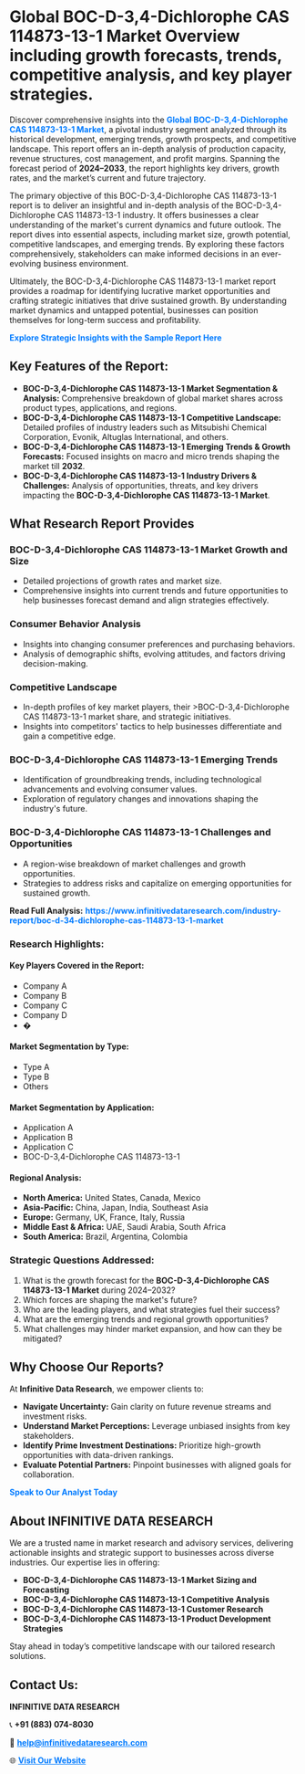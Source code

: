 <h1>Global BOC-D-3,4-Dichlorophe CAS 114873-13-1 Market Overview including growth forecasts, trends, competitive analysis, and key player strategies.</h1>
<p>
Discover comprehensive insights into the 
<a href="https://www.infinitivedataresearch.com/industry-report/boc-d-34-dichlorophe-cas-114873-13-1-market" rel="dofollow" style="color: #007BFF; text-decoration: none;"><strong>Global BOC-D-3,4-Dichlorophe CAS 114873-13-1 Market</strong></a>, a pivotal industry segment analyzed through its historical development, emerging trends, growth prospects, and competitive landscape. This report offers an in-depth analysis of production capacity, revenue structures, cost management, and profit margins. Spanning the forecast period of <strong>2024–2033</strong>, the report highlights key drivers, growth rates, and the market’s current and future trajectory.
</p>
<p>
The primary objective of this BOC-D-3,4-Dichlorophe CAS 114873-13-1 report is to deliver an insightful and in-depth analysis of the BOC-D-3,4-Dichlorophe CAS 114873-13-1 industry. It offers businesses a clear understanding of the market's current dynamics and future outlook. The report dives into essential aspects, including market size, growth potential, competitive landscapes, and emerging trends. By exploring these factors comprehensively, stakeholders can make informed decisions in an ever-evolving business environment.
</p>
<p>
Ultimately, the BOC-D-3,4-Dichlorophe CAS 114873-13-1 market report provides a roadmap for identifying lucrative market opportunities and crafting strategic initiatives that drive sustained growth. By understanding market dynamics and untapped potential, businesses can position themselves for long-term success and profitability.
</p>
<p>
<a href="https://www.infinitivedataresearch.com/request-sample/reportId=111371" style="color: #007BFF; text-decoration: none;"><strong>Explore Strategic Insights with the Sample Report Here</strong></a>
</p>

<h2>Key Features of the Report:</h2>
<ul>
<li><strong>BOC-D-3,4-Dichlorophe CAS 114873-13-1 Market Segmentation & Analysis:</strong> Comprehensive breakdown of global market shares across product types, applications, and regions.</li>
<li><strong>BOC-D-3,4-Dichlorophe CAS 114873-13-1 Competitive Landscape:</strong> Detailed profiles of industry leaders such as Mitsubishi Chemical Corporation, Evonik, Altuglas International, and others.</li>
<li><strong>BOC-D-3,4-Dichlorophe CAS 114873-13-1 Emerging Trends & Growth Forecasts:</strong> Focused insights on macro and micro trends shaping the market till <strong>2032</strong>.</li>
<li><strong>BOC-D-3,4-Dichlorophe CAS 114873-13-1 Industry Drivers & Challenges:</strong> Analysis of opportunities, threats, and key drivers impacting the <strong>BOC-D-3,4-Dichlorophe CAS 114873-13-1 Market</strong>.</li>
</ul>

<h2>What Research Report Provides</h2>
<h3>BOC-D-3,4-Dichlorophe CAS 114873-13-1 Market Growth and Size</h3>
<ul>
<li>Detailed projections of growth rates and market size.</li>
<li>Comprehensive insights into current trends and future opportunities to help businesses forecast demand and align strategies effectively.</li>
</ul>

<h3>Consumer Behavior Analysis</h3>
<ul>
<li>Insights into changing consumer preferences and purchasing behaviors.</li>
<li>Analysis of demographic shifts, evolving attitudes, and factors driving decision-making.</li>
</ul>

<h3>Competitive Landscape</h3>
<ul>
<li>In-depth profiles of key market players, their >BOC-D-3,4-Dichlorophe CAS 114873-13-1 market share, and strategic initiatives.</li>
<li>Insights into competitors' tactics to help businesses differentiate and gain a competitive edge.</li>
</ul>

<h3>BOC-D-3,4-Dichlorophe CAS 114873-13-1 Emerging Trends</h3>
<ul>
<li>Identification of groundbreaking trends, including technological advancements and evolving consumer values.</li>
<li>Exploration of regulatory changes and innovations shaping the industry's future.</li>
</ul>

<h3>BOC-D-3,4-Dichlorophe CAS 114873-13-1 Challenges and Opportunities</h3>
<ul>
<li>A region-wise breakdown of market challenges and growth opportunities.</li>
<li>Strategies to address risks and capitalize on emerging opportunities for sustained growth.</li>
</ul>
<p><strong>Read Full Analysis:</strong> <a href="https://www.infinitivedataresearch.com/industry-report/boc-d-34-dichlorophe-cas-114873-13-1-market" rel="dofollow" style="color: #007BFF; text-decoration: none;"><strong>https://www.infinitivedataresearch.com/industry-report/boc-d-34-dichlorophe-cas-114873-13-1-market</strong></a></p>
<h3>Research Highlights:</h3>
<h4>Key Players Covered in the Report:</h4>
<ul><li>Company A</li><li>Company B</li><li>Company C</li><li>Company D</li><li>�</li></ul>
<h4>Market Segmentation by Type:</h4>
<ul><li>Type A</li><li>Type B</li><li>Others</li></ul>
<h4>Market Segmentation by Application:</h4>
<ul><li>Application A</li><li>Application B</li><li>Application C</li><li>BOC-D-3,4-Dichlorophe CAS 114873-13-1</li></ul>

<h4>Regional Analysis:</h4>
<ul>
<li><strong>North America:</strong> United States, Canada, Mexico</li>
<li><strong>Asia-Pacific:</strong> China, Japan, India, Southeast Asia</li>
<li><strong>Europe:</strong> Germany, UK, France, Italy, Russia</li>
<li><strong>Middle East & Africa:</strong> UAE, Saudi Arabia, South Africa</li>
<li><strong>South America:</strong> Brazil, Argentina, Colombia</li>
</ul>

<h3>Strategic Questions Addressed:</h3>
<ol>
<li>What is the growth forecast for the <strong>BOC-D-3,4-Dichlorophe CAS 114873-13-1 Market</strong> during 2024–2032?</li>
<li>Which forces are shaping the market's future?</li>
<li>Who are the leading players, and what strategies fuel their success?</li>
<li>What are the emerging trends and regional growth opportunities?</li>
<li>What challenges may hinder market expansion, and how can they be mitigated?</li>
</ol>

<h2>Why Choose Our Reports?</h2>
<p>At <strong>Infinitive Data Research</strong>, we empower clients to:</p>
<ul>
<li><strong>Navigate Uncertainty:</strong> Gain clarity on future revenue streams and investment risks.</li>
<li><strong>Understand Market Perceptions:</strong> Leverage unbiased insights from key stakeholders.</li>
<li><strong>Identify Prime Investment Destinations:</strong> Prioritize high-growth opportunities with data-driven rankings.</li>
<li><strong>Evaluate Potential Partners:</strong> Pinpoint businesses with aligned goals for collaboration.</li>
</ul>
<p><a href="https://www.infinitivedataresearch.com/industry-report/boc-d-34-dichlorophe-cas-114873-13-1-market" rel="dofollow" style="color: #007BFF; text-decoration: none;"><strong>Speak to Our Analyst Today</strong></a></p>

<h2>About INFINITIVE DATA RESEARCH</h2>
<p>We are a trusted name in market research and advisory services, delivering actionable insights and strategic support to businesses across diverse industries. Our expertise lies in offering:</p>
<ul>
<li><strong>BOC-D-3,4-Dichlorophe CAS 114873-13-1 Market Sizing and Forecasting</strong></li>
<li><strong>BOC-D-3,4-Dichlorophe CAS 114873-13-1 Competitive Analysis</strong></li>
<li><strong>BOC-D-3,4-Dichlorophe CAS 114873-13-1 Customer Research</strong></li>
<li><strong>BOC-D-3,4-Dichlorophe CAS 114873-13-1 Product Development Strategies</strong></li>
</ul>
<p>Stay ahead in today’s competitive landscape with our tailored research solutions.</p>

<h2>Contact Us:</h2>
<p><strong>INFINITIVE DATA RESEARCH</strong></p>
<p>📞 <strong>+91 (883) 074-8030</strong></p>
<p>📧 <strong><a href="mailto:help@infinitivedataresearch.com" style="color: #007BFF;">help@infinitivedataresearch.com</a></strong></p>
<p>🌐 <strong><a href="https://www.infinitivedataresearch.com" rel="dofollow" style="color: #007BFF;">Visit Our Website</a></strong></p>